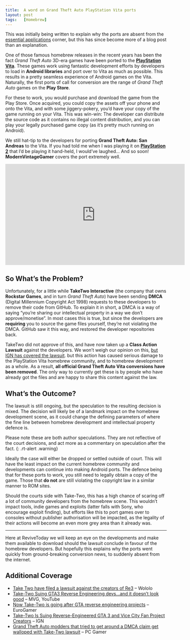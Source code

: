 ```yaml
---
title:  A word on Grand Theft Auto PlayStation Vita ports
layout: post
tags:   [Homebrew]
---
```


This was initially being written to explain why the ports are absent from the [essential applications](https://revive.today/psvita/apps/) corner, but this has since become more of a blog post than an explanation.

One of those famous homebrew releases in the recent years has been the fact _Grand Theft Auto_ 3D-era games have been ported to the **[PlayStation Vita](https://revive.today/psvita/)**. These games work using fantastic development efforts by developers to load in **Android libraries** and port over to Vita as much as possible. This results in a pretty seamless experience of Android games on the Vita. Naturally, the first ports of call for conversion are the range of _Grand Theft Auto_ games on the **Play Store**.

For these to work, you would purchase and download the game from the Play Store. Once acquired, you could copy the assets off your phone and onto the Vita, and with some jiggery-pokery, you’d have your copy of the game running on your Vita. This was win-win: The developer can distribute the source code as it contains no illegal content distribution, and you can play your legally purchased game copy (as it’s pretty much running on Android).

We still hat-tip to the developers for porting **Grand Theft Auto: San Andreas** to the Vita. If you had told me when I was playing it on **[PlayStation 2](https://revive.today/ps2/)** that I’d be playing it hand-held, I would’ve laughed… And so soon! **ModernVintageGamer** covers the port extremely well.

<iframe width="560" height="315" src="https://www.youtube-nocookie.com/embed/jYpxxi-RaoQ" title="YouTube video player" frameborder="0" allow="accelerometer; autoplay; clipboard-write; encrypted-media; gyroscope; picture-in-picture" allowfullscreen></iframe>

## So What’s the Problem?

Unfortunately, for a little while **TakeTwo Interactive** (the company that owns **Rockstar Games**, and in turn _Grand Theft Auto_) have been sending **DMCA** (Digital Millennium Copyright Act 1998) requests to these developers to remove their code from GitHub. To explain it in short, a DMCA is a way of saying “you’re sharing our intellectual property in a way we don’t approve/monetise”. In most cases this is true, but since the developers are **requiring** you to source the game files yourself, they’re not violating the DMCA. GitHub saw it this way, and restored the developer repositories back.

TakeTwo did not approve of this, and have now taken up a **Class Action Lawsuit** against the developers. We won’t weigh our opinion on this, [but IGN has covered the lawsuit](https://www.ign.com/articles/take-two-reverse-engineered-gta-three-vice-city-fan-project-lawsuit). but this action has caused serious damage to the PlayStation Vita homebrew community, and to homebrew development as a whole. As a result, **all official Grand Theft Auto Vita conversions have been removed**. The only way to currently get these is by people who have already got the files and are happy to share this content against the law.

## What’s the Outcome?

The lawsuit is still ongoing, but the speculation to the resulting decision is mixed. The decision will likely be of a landmark impact on the homebrew development scene, as it could change the defining parameters of where the fine line between homebrew development and intellectual property defence is.

Please note these are both author speculations. They are not reflective of the court decisions, and act more as a commentary on speculation after the fact.
{: .rt-alert .warning}

Ideally the case will either be dropped or settled outside of court. This will have the least impact on the current homebrew community and developments can continue into making Android ports. The defence being that for these ports to work, you still need to legally obtain a copy of the game. Those that **do not** are still violating the copyright law in a similar manner to ROM sites.

Should the courts side with Take-Two, this has a high chance of scaring off a lot of community developers from the homebrew scene. This wouldn’t impact tools, indie games and exploits (latter falls with Sony, who encourage exploit finding), but efforts like this to port games over to consoles without publisher authorisation will be impacted, as the legality of their actions will become an even more grey area than it already was.

* * *

Here at ReviveToday we will keep an eye on the developments and make them available to download should the lawsuit conclude in favour of the homebrew developers. But hopefully this explains why the ports went quickly from ground-breaking conversion news, to suddenly absent from the internet.

## Additional Coverage

* [Take Two have filed a lawsuit against the creators of Re3](https://wololo.net/2021/09/03/take-two-have-filed-a-lawsuit-against-the-creators-of-re3-gta-reverse-engineering-open-source-project/) – Wololo
* [Take-Two Suing GTA3 Reverse Engineering devs…and it doesn’t look good](https://youtu.be/Z9OZ2A-c62g) – MVG, YouTube
* [Now Take-Two is going after GTA reverse engineering projects](https://www.eurogamer.net/articles/2021-09-03-now-take-two-is-going-after-gta-reverse-engineering-projects) – EuroGamer
* [Take-Two Is Suing Reverse-Engineered GTA 3 and Vice City Fan Project Creators](https://www.ign.com/articles/take-two-reverse-engineered-gta-three-vice-city-fan-project-lawsuit) – IGN
* [Grand Theft Auto modders that tried to get around a DMCA claim get walloped with Take-Two lawsuit](https://www.pcgamer.com/uk/grand-theft-auto-modders-that-tried-to-get-around-a-dmca-claim-get-walloped-with-take-two-lawsuit/) – PC Gamer
